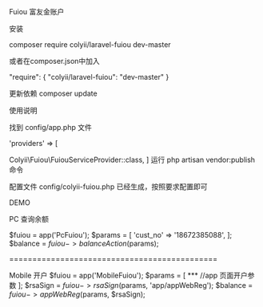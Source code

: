 Fuiou 富友金账户

安装

composer require colyii/laravel-fuiou dev-master

或者在composer.json中加入

 "require": {
	"colyii/laravel-fuiou": "dev-master"
}

更新依赖 composer update

使用说明

找到 config/app.php 文件

'providers' => [

   Colyii\Fuiou\FuiouServiceProvider::class,
]
运行 php artisan vendor:publish 命令

配置文件 config/colyii-fuiou.php 已经生成，按照要求配置即可

DEMO

PC 查询余额

$fuiou   = app('PcFuiou');
$params = [
	'cust_no' => '18672385088',
];
$balance = $fuiou->balanceAction($params);

=============================================

Mobile 开户
$fuiou = app('MobileFuiou');
$params = [
    *** //app 页面开户参数
];
$rsaSign = $fuiou->rsaSign($params, 'app/appWebReg');
$balance = $fuiou->appWebReg($params, $rsaSign);